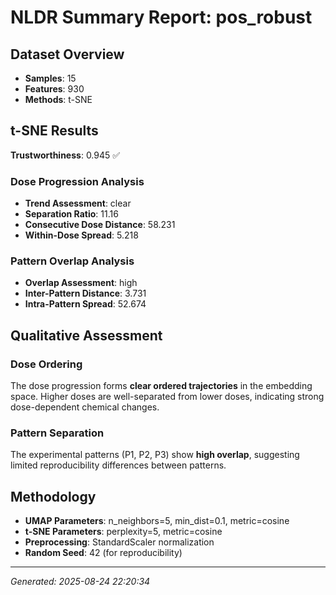 # NLDR Summary Report: pos_robust

## Dataset Overview

- **Samples**: 15
- **Features**: 930
- **Methods**: t-SNE

## t-SNE Results

**Trustworthiness**: 0.945 ✅

### Dose Progression Analysis
- **Trend Assessment**: clear
- **Separation Ratio**: 11.16
- **Consecutive Dose Distance**: 58.231
- **Within-Dose Spread**: 5.218

### Pattern Overlap Analysis
- **Overlap Assessment**: high  
- **Inter-Pattern Distance**: 3.731
- **Intra-Pattern Spread**: 52.674

## Qualitative Assessment

### Dose Ordering
The dose progression forms **clear ordered trajectories** in the embedding space. Higher doses are well-separated from lower doses, indicating strong dose-dependent chemical changes.

### Pattern Separation
The experimental patterns (P1, P2, P3) show **high overlap**, suggesting limited reproducibility differences between patterns.

## Methodology

- **UMAP Parameters**: n_neighbors=5, min_dist=0.1, metric=cosine
- **t-SNE Parameters**: perplexity=5, metric=cosine
- **Preprocessing**: StandardScaler normalization
- **Random Seed**: 42 (for reproducibility)

---

*Generated: 2025-08-24 22:20:34*
